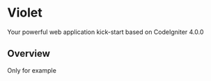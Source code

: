 # Violet

Your powerful web application kick-start based on CodeIgniter 4.0.0

## Overview

Only for example